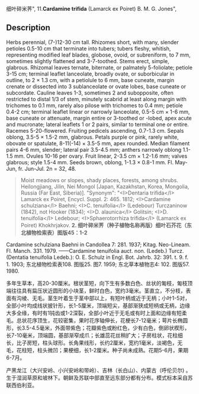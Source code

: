 细叶碎米荠",
11.**Cardamine trifida** (Lamarck ex Poiret) B. M. G. Jones",

## Description
Herbs perennial, (7-)12-30 cm tall. Rhizomes short, with many, slender petioles 0.5-10 cm that terminate into tubers; tubers fleshy, whitish, representing modified leaf blades, globose, ovoid, or subreniform, to 7 mm, sometimes slightly flattened and 3-7-toothed. Stems erect, simple, glabrous. Rhizomal leaves ternate, biternate, or palmately 5-foliolate; petiole 3-15 cm; terminal leaflet lanceolate, broadly ovate, or suborbicular in outline, to 2 × 1.3 cm, with a petiolule to 6 mm, base cuneate, margin crenate or dissected into 3 sublanceolate or ovate lobes, base cuneate or subcordate. Cauline leaves 1-3, sometimes 2 and subopposite, often restricted to distal 1/3 of stem, minutely scabrid at least along margin with trichomes to 0.1 mm, rarely also pilose with trichomes to 0.4 mm; petiole 0.4-2 cm; terminal leaflet linear or narrowly lanceolate, 0.5-5 cm × 1-6 mm, base cuneate or attenuate, margin entire or 3-toothed or -lobed, apex acute and mucronate; lateral leaflets 1 or 2 pairs, similar to terminal one or entire. Racemes 5-20-flowered. Fruiting pedicels ascending, 0.7-1.3 cm. Sepals oblong, 3.5-5 × 1.5-2 mm, glabrous. Petals purple or pink, rarely white, obovate or spatulate, 8-11(-14) × 3.5-5 mm, apex rounded. Median filament pairs 4-6 mm, slender; lateral pair 3.5-4.5 mm; anthers narrowly oblong 1.1-1.5 mm. Ovules 10-16 per ovary. Fruit linear, 2-3.5 cm × 1.2-1.6 mm; valves glabrous; style 1.5-4 mm. Seeds brown, oblong, 1-1.3 × 0.8-1 mm. Fl. May-Jun, fr. Jun-Jul. 2n = 32, 48.

> Moist meadows or slopes, shady places, forests, among shrubs. Heilongjiang, Jilin, Nei Mongol [Japan, Kazakhstan, Korea, Mongolia, Russia (Far East, Siberia)].
  "Synonym": "&lt;I&gt;Dentaria trifida&lt;/I&gt; Lamarck ex Poiret, Encycl. Suppl. 2: 465. 1812; &lt;I&gt;Cardamine schulziana&lt;/I&gt; Baehni; &lt;I&gt;C. tenuifolia&lt;/I&gt; (Ledebour) Turczaninow (1842), not Hooker (1834); &lt;I&gt;D. alaunica&lt;/I&gt; Golitsin; &lt;I&gt;D. tenuifolia&lt;/I&gt; Ledebour; &lt;I&gt;Sphaerotorrhiza trifida&lt;/I&gt; (Lamarck ex Poiret) Khokhrjakov.
**2. 细叶碎米荠（种子植物名称再版）细叶石芥花（东北植物检索表）图版45：1-2**

Cardamine schulziana Baehni in Candollea 7: 281. 1937; Kitag. Neo-Lineam. Fl. Manch. 331. 1979. ——Cardamine tenuifolia auct. non. (Ledeb.) Turcz. (Dentatia tenuifolia Ledeb.): O. E. Schulz in Engl. Bot. Jahrb. 32: 391. t. 9. f. 1. 1903; 东北植物检索表108. 图版25. 图7. 1959; 东北草本植物志4: 102. 图版57. 1980.

多年生草本，高20-30厘米。根状茎短，向下生有多数白色、丝状的匍枝，匍枝顶端往往具有扁压状近圆形的小块茎，鲜时白色，宽约3毫米。茎直立，不分枝，表面有沟棱、无毛。茎生叶着生于茎中部以上，有短叶柄或近于无柄；小叶1-5对，全部小叶均成线状披针形，长1-5厘米，顶端短尖，基部渐狭成短柄或无柄，边缘大多全缘，有时有1钝齿或1-2深裂，全部小叶近于无毛或有时上面和边缘有短柔毛。总状花序顶生，花较密集，果时花序轴伸长，花梗长7-12毫米；萼片长椭圆形，长3.5-4.5毫米，外面带紫色；花瓣紫色或粉红色，少有白色，倒卵状楔形，长7-10毫米，顶端圆，基部渐窄成爪；长雄蕊花丝稍扩大；子房柱状，花柱细长，比子房短，柱头球形。长角果线形，长约2厘米，宽约1毫米，淡褐色，无毛，花柱短，柱头微凹；果梗细，长1-2厘米。种子尚未成熟。花期5-6月，果期6-7月。

产黑龙江（大兴安岭、小兴安岭和带岭）、吉林（长白山）、内蒙古（呼伦贝尔) 。生于湿润草原和坡林下。朝鲜及苏联中部直至远东部分都有分布。模式标本采自苏联西伯利亚。
